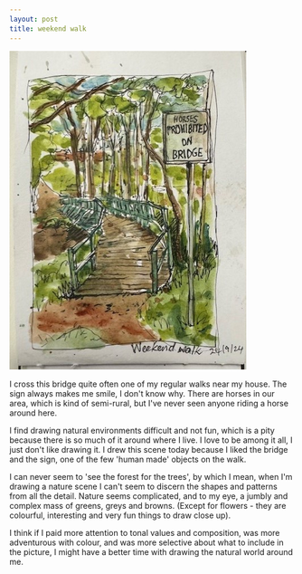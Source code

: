 ```yaml
---
layout: post
title: weekend walk 
---
```

![Github Images](/images/weekend-walk.jpg)


I cross this bridge quite often one of my regular walks near my house.  The sign always makes me smile, I don't know why.  There are horses in our area, which is kind of semi-rural, but I've never seen anyone riding a horse around here.

I find drawing natural environments difficult and not fun, which is a pity because there is so much of it around where I live.  I love to be among it all, I just don't like drawing it.  I drew this scene today because I liked the bridge and the sign, one of the few 'human made' objects on the walk. 

I can never seem to 'see the forest for the trees', by which I mean, when I'm drawing a nature scene I can't seem to discern the shapes and patterns from all the detail.  Nature seems complicated, and to my eye, a jumbly and complex mass of greens, greys and browns. (Except for flowers - they are colourful, interesting and very fun things to draw close up).  

I think if I paid more attention to tonal values and composition, was more adventurous with colour, and was more selective about what to include in the picture, I might have a better time with drawing the natural world around me. 
